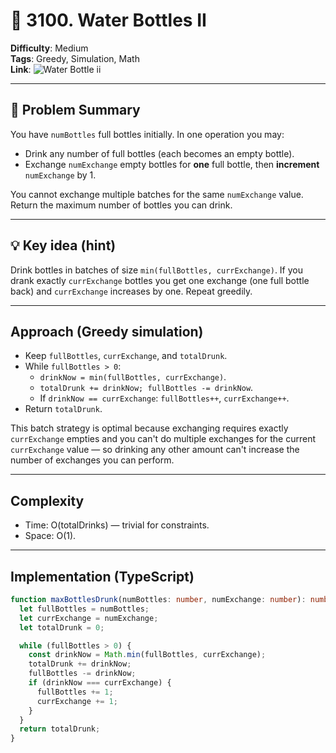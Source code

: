 # 🧩 3100. Water Bottles II

**Difficulty**: Medium  
**Tags**: Greedy, Simulation, Math  
**Link**: ![Water Bottle ii](https://leetcode.com/problems/water-bottles-ii/description)

---

## 📜 Problem Summary
You have `numBottles` full bottles initially. In one operation you may:
- Drink any number of full bottles (each becomes an empty bottle).
- Exchange `numExchange` empty bottles for **one** full bottle, then **increment** `numExchange` by 1.

You cannot exchange multiple batches for the same `numExchange` value. Return the maximum number of bottles you can drink.

---

## 💡 Key idea (hint)
Drink bottles in batches of size `min(fullBottles, currExchange)`. If you drank exactly `currExchange` bottles you get one exchange (one full bottle back) and `currExchange` increases by one. Repeat greedily.

---

## Approach (Greedy simulation)
- Keep `fullBottles`, `currExchange`, and `totalDrunk`.
- While `fullBottles > 0`:
  - `drinkNow = min(fullBottles, currExchange)`.
  - `totalDrunk += drinkNow; fullBottles -= drinkNow`.
  - If `drinkNow == currExchange`: `fullBottles++`, `currExchange++`.
- Return `totalDrunk`.

This batch strategy is optimal because exchanging requires exactly `currExchange` empties and you can't do multiple exchanges for the current `currExchange` value — so drinking any other amount can't increase the number of exchanges you can perform.

---

## Complexity
- Time: O(totalDrinks) — trivial for constraints.  
- Space: O(1).

---

## Implementation (TypeScript)
```ts
function maxBottlesDrunk(numBottles: number, numExchange: number): number {
  let fullBottles = numBottles;
  let currExchange = numExchange;
  let totalDrunk = 0;

  while (fullBottles > 0) {
    const drinkNow = Math.min(fullBottles, currExchange);
    totalDrunk += drinkNow;
    fullBottles -= drinkNow;
    if (drinkNow === currExchange) {
      fullBottles += 1;
      currExchange += 1;
    }
  }
  return totalDrunk;
}
```
